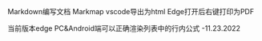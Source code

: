 Markdown编写文档
Markmap vscode导出为html
Edge打开后右键打印为PDF



当前版本edge PC&Android端可以正确渲染列表中的行内公式 -11.23.2022
